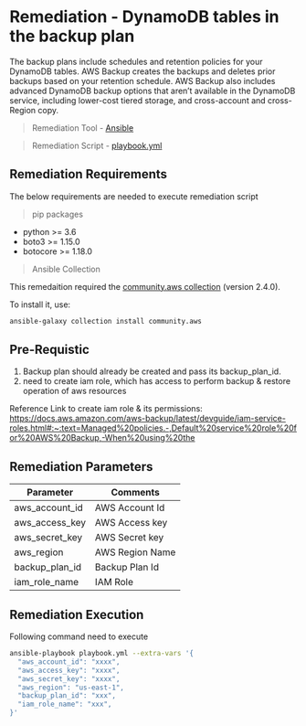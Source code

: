 # Remediation - DynamoDB tables in the backup plan
 The backup plans include schedules and retention policies for your DynamoDB tables. AWS Backup creates the backups and deletes prior backups based on your retention schedule. AWS Backup also includes advanced DynamoDB backup options that aren’t available in the DynamoDB service, including lower-cost tiered storage, and cross-account and cross-Region copy. 
> Remediation Tool   - [Ansible](https://www.ansible.com/)

> Remediation Script - [playbook.yml](playbook.yml)

## Remediation Requirements
The below requirements are needed to execute remediation script

> pip packages
- python >= 3.6
- boto3 >= 1.15.0
- botocore >= 1.18.0

> Ansible Collection

This remedaition required the [community.aws collection](https://galaxy.ansible.com/community/aws) (version 2.4.0).

To install it, use: 
```sh
ansible-galaxy collection install community.aws
```

## Pre-Requistic
1. Backup plan should already be created and pass its backup_plan_id.
2. need to create iam role, which has access to perform backup & restore operation of aws resources

Reference Link to create iam role & its permissions:
https://docs.aws.amazon.com/aws-backup/latest/devguide/iam-service-roles.html#:~:text=Managed%20policies.-,Default%20service%20role%20for%20AWS%20Backup,-When%20using%20the

## Remediation Parameters

| Parameter      | Comments        |
|----------------|-----------------|
| aws_account_id | AWS Account Id  |
| aws_access_key | AWS Access key  |
| aws_secret_key | AWS Secret key  |
| aws_region     | AWS Region Name |
| backup_plan_id | Backup Plan Id  |
| iam_role_name  | IAM Role        |


## Remediation Execution
Following command need to execute
```sh
ansible-playbook playbook.yml --extra-vars '{
  "aws_account_id": "xxxx",
  "aws_access_key": "xxxx",
  "aws_secret_key": "xxxx",
  "aws_region": "us-east-1",
  "backup_plan_id": "xxx",
  "iam_role_name": "xxx",
}'
```
